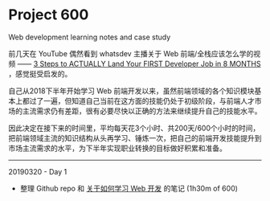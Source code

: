 
# Project 600
Web development learning notes and case study



前几天在 YouTube 偶然看到 whatsdev 主播关于 Web 前端/全栈应该怎么学的视频 —— [3 Steps to ACTUALLY Land Your FIRST Developer Job in 8 MONTHS](https://youtu.be/o75ZyxL2SME) ，感觉挺受启发的。

自己从2018下半年开始学习 Web 前端开发以来，虽然前端领域的各个知识模块基本上都过了一遍，但知道自己当前在这方面的技能仍处于初级阶段，与前端人才市场的主流需求仍有差距，很有必要尽快以正确的方法来继续提升自己的技能水平。

因此决定在接下来的时间里，平均每天花3个小时、共200天/600个小时的时间，把前端领域主流的知识结构从头再学习、锤炼一次，把自己的前端开发技能提升到市场主流需求的水平，为下半年实现职业转换的目标做好积累和准备。



---



20190320 - Day 1

* 整理 Github repo 和 [关于如何学习 Web 开发](20190320-how-to-learn-webdev.md) 的笔记 (1h30m of 600)



